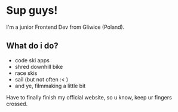 # Sup guys! 

I'm a junior Frontend Dev from Gliwice (Poland). 

## What do i do? 
- code ski apps 
- shred downhill bike
- race skis 
- sail (but not often :< ) 
- and ye, filmmaking a little bit 

Have to finally finish my official website, so u know, keep ur fingers crossed. 
